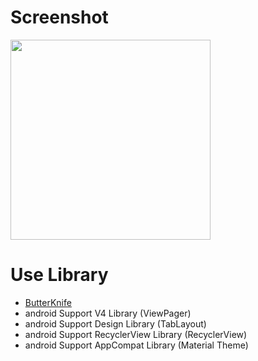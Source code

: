# Screenshot

<img src="http://cfile29.uf.tistory.com/image/2343D3405716E53E06A35D" width="320">

# Use Library
* [ButterKnife](http://jakewharton.github.io/butterknife/)
* android Support V4 Library (ViewPager)
* android Support Design Library (TabLayout)
* android Support RecyclerView Library (RecyclerView)
* android Support AppCompat Library (Material Theme)
